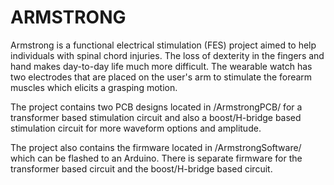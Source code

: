 # ARMSTRONG

Armstrong is a functional electrical stimulation (FES) project aimed to help individuals with spinal chord injuries. The loss of dexterity in the fingers and hand makes day-to-day life much more difficult. The wearable watch has two electrodes that are placed on the user's arm to stimulate the forearm muscles which elicits a grasping motion.

The project contains two PCB designs located in
/ArmstrongPCB/
for a transformer based stimulation circuit and also a boost/H-bridge based stimulation circuit for more waveform options and amplitude.

The project also contains the firmware located in
/ArmstrongSoftware/
which can be flashed to an Arduino. There is separate firmware for the transformer based circuit and the boost/H-bridge based circuit.
